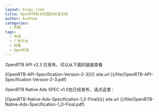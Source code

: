 ```yaml
---
layout: blogs_item
title: OpenRTB有关的国际标准文档
author: AcePeak
categories:
  - 积累
tags:
  - 市场
  - 广告平台
  - 转载
  - OpenRTB
---
```


OpenRTB API v2.3 已发布，可以从下面的链接查看

[OpenRTB-API-Specification-Version-2-3]({{ site.url }}/file/OpenRTB-API-Specification-Version-2-3.pdf)


OpenRTB Native Ads SPEC v1.0也已经发布，请点这里：

[OpenRTB-Native-Ads-Specification-1_0-Final]({{ site.url }}/file/OpenRTB-Native-Ads-Specification-1_0-Final.pdf)
